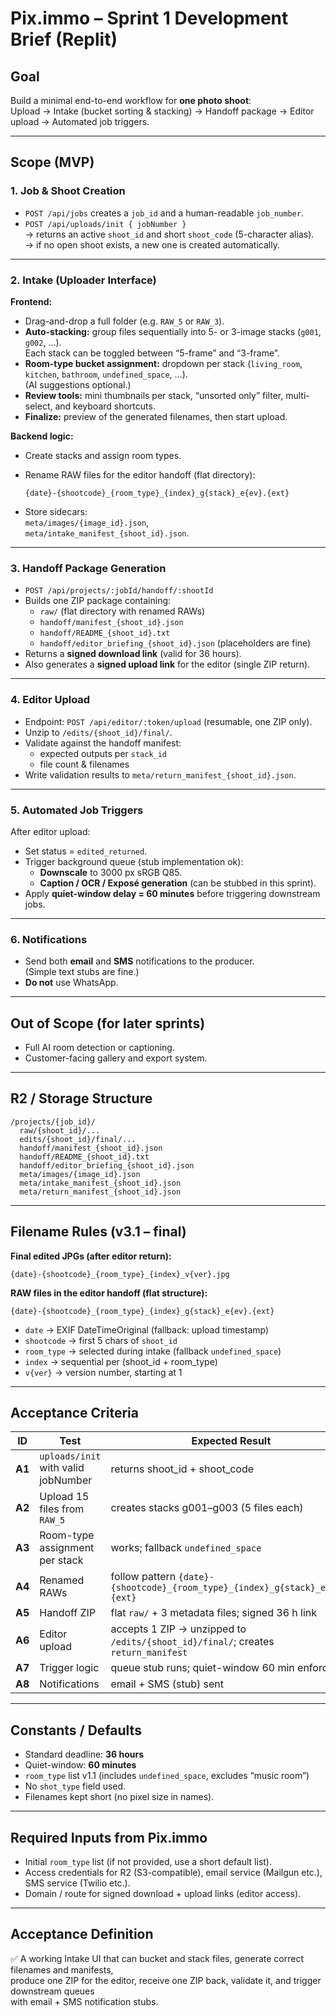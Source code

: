 
# Pix.immo – Sprint 1 Development Brief (Replit)

## Goal
Build a minimal end-to-end workflow for **one photo shoot**:  
Upload → Intake (bucket sorting & stacking) → Handoff package → Editor upload → Automated job triggers.

---

## Scope (MVP)

### 1. Job & Shoot Creation
- `POST /api/jobs` creates a `job_id` and a human-readable `job_number`.
- `POST /api/uploads/init { jobNumber }`  
  → returns an active `shoot_id` and short `shoot_code` (5-character alias).  
  → if no open shoot exists, a new one is created automatically.

---

### 2. Intake (Uploader Interface)
**Frontend:**
- Drag-and-drop a full folder (e.g. `RAW_5` or `RAW_3`).
- **Auto-stacking:** group files sequentially into 5- or 3-image stacks (`g001`, `g002`, …).  
  Each stack can be toggled between “5-frame” and “3-frame”.
- **Room-type bucket assignment:** dropdown per stack (`living_room`, `kitchen`, `bathroom`, `undefined_space`, …).  
  (AI suggestions optional.)
- **Review tools:** mini thumbnails per stack, “unsorted only” filter, multi-select, and keyboard shortcuts.
- **Finalize:** preview of the generated filenames, then start upload.

**Backend logic:**
- Create stacks and assign room types.
- Rename RAW files for the editor handoff (flat directory):

  ```
  {date}-{shootcode}_{room_type}_{index}_g{stack}_e{ev}.{ext}
  ```

- Store sidecars:  
  `meta/images/{image_id}.json`,  
  `meta/intake_manifest_{shoot_id}.json`.

---

### 3. Handoff Package Generation
- `POST /api/projects/:jobId/handoff/:shootId`
- Builds one ZIP package containing:
  - `raw/` (flat directory with renamed RAWs)  
  - `handoff/manifest_{shoot_id}.json`  
  - `handoff/README_{shoot_id}.txt`  
  - `handoff/editor_briefing_{shoot_id}.json` (placeholders are fine)
- Returns a **signed download link** (valid for 36 hours).
- Also generates a **signed upload link** for the editor (single ZIP return).

---

### 4. Editor Upload
- Endpoint: `POST /api/editor/:token/upload` (resumable, one ZIP only).  
- Unzip to `/edits/{shoot_id}/final/`.
- Validate against the handoff manifest:
  - expected outputs per `stack_id`
  - file count & filenames
- Write validation results to `meta/return_manifest_{shoot_id}.json`.

---

### 5. Automated Job Triggers
After editor upload:
- Set status = `edited_returned`.
- Trigger background queue (stub implementation ok):
  - **Downscale** to 3000 px sRGB Q85.
  - **Caption / OCR / Exposé generation** (can be stubbed in this sprint).
- Apply **quiet-window delay = 60 minutes** before triggering downstream jobs.

---

### 6. Notifications
- Send both **email** and **SMS** notifications to the producer.  
  (Simple text stubs are fine.)
- **Do not** use WhatsApp.

---

## Out of Scope (for later sprints)
- Full AI room detection or captioning.  
- Customer-facing gallery and export system.

---

## R2 / Storage Structure
```
/projects/{job_id}/
  raw/{shoot_id}/...
  edits/{shoot_id}/final/...
  handoff/manifest_{shoot_id}.json
  handoff/README_{shoot_id}.txt
  handoff/editor_briefing_{shoot_id}.json
  meta/images/{image_id}.json
  meta/intake_manifest_{shoot_id}.json
  meta/return_manifest_{shoot_id}.json
```

---

## Filename Rules (v3.1 – final)

**Final edited JPGs (after editor return):**
```
{date}-{shootcode}_{room_type}_{index}_v{ver}.jpg
```

**RAW files in the editor handoff (flat structure):**
```
{date}-{shootcode}_{room_type}_{index}_g{stack}_e{ev}.{ext}
```

- `date` → EXIF DateTimeOriginal (fallback: upload timestamp)  
- `shootcode` → first 5 chars of `shoot_id`  
- `room_type` → selected during intake (fallback `undefined_space`)  
- `index` → sequential per (shoot_id + room_type)  
- `v{ver}` → version number, starting at 1  

---

## Acceptance Criteria

| ID | Test | Expected Result |
|----|------|-----------------|
| **A1** | `uploads/init` with valid jobNumber | returns shoot_id + shoot_code |
| **A2** | Upload 15 files from `RAW_5` | creates stacks g001–g003 (5 files each) |
| **A3** | Room-type assignment per stack | works; fallback `undefined_space` |
| **A4** | Renamed RAWs | follow pattern `{date}-{shootcode}_{room_type}_{index}_g{stack}_e{ev}.{ext}` |
| **A5** | Handoff ZIP | flat `raw/` + 3 metadata files; signed 36 h link |
| **A6** | Editor upload | accepts 1 ZIP → unzipped to `/edits/{shoot_id}/final/`; creates `return_manifest` |
| **A7** | Trigger logic | queue stub runs; quiet-window 60 min enforced |
| **A8** | Notifications | email + SMS (stub) sent |

---

## Constants / Defaults
- Standard deadline: **36 hours**  
- Quiet-window: **60 minutes**
- `room_type` list v1.1 (includes `undefined_space`, excludes “music room”)  
- No `shot_type` field used.  
- Filenames kept short (no pixel size in names).

---

## Required Inputs from Pix.immo
- Initial `room_type` list (if not provided, use a short default list).  
- Access credentials for R2 (S3-compatible), email service (Mailgun etc.), SMS service (Twilio etc.).  
- Domain / route for signed download + upload links (editor access).

---

## Acceptance Definition
✅ A working Intake UI that can bucket and stack files, generate correct filenames and manifests,  
produce one ZIP for the editor, receive one ZIP back, validate it, and trigger downstream queues  
with email + SMS notification stubs.
